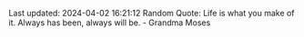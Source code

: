 Last updated: 2024-04-02 16:21:12
Random Quote: Life is what you make of it. Always has been, always will be. - Grandma Moses